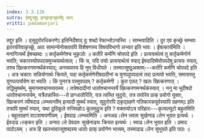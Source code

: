 ```yaml
---
index: 3.3.126
sutra: ईषद्दुःसुषु कृच्छ्राकृच्छ्रार्थेषु खल्
vritti: padamanjari
---
```


 तद्दुर इति । ठ्सुदुरोरधिकरणेऽ इतिनिर्देशाद् दुः शब्दो रेफान्तोऽप्यस्ति । साम्भवादिति । दुर एव कृच्छ्रे सम्भवः इतरयोरेवाकृच्छ्रे, अतः सामान्येनोक्तावपि विशेषणस्य विषयविभागो लभ्यत इति भावः । ईषत्कार्यमिति । मनागित्यर्थे ईषच्छब्दः ॥ कर्तृकर्मणेश्च भूकृञोः ॥ कर्तरि कर्मणि चोपपदे इति । प्रत्ययार्थत्वं तु कर्तृकर्मणोर्न भवति; चकारस्योपपदसमुच्चयार्थत्वात् । किं च, यदि तयोः प्रत्ययार्थत्वं स्याद् ईषदादिष्वेवोपपदेषु प्रत्ययः स्यात्, तश्च खित्करणमनर्थंकंस्याद्; अनव्ययस्य हि नुम् विधीयते । तस्मात्सुष्ठूअक्तम्---कर्तरि कर्मणि चोपपदे इति । अत्र चकारः सन्नियोगार्थः क्रियते, यदा कर्तृकर्मणेरीषदादीनां च युगपदुपपदत्वं तदा प्रत्ययो भवति, समासस्तु युगपत्पर्यायेण वा भवति । किं पुनरत्र परमुपपदम् ? कर्तृकर्मणी । कुत एतत् ? खलः खित्करणात् । तद्धिमुमर्थम्, मुमागमश्चानव्ययस्य । तत्रेषदादीनां धातोश्चानन्तर्ये खित्करणमनर्थकंस्यात् । ननु मा भूदीषदो धातोश्चानन्तर्यम्, यत्रैतन्नास्ति---ते प्राग्धातोरिति, यत्र त्वस्ति सुदुरोः, तत्र तयोरेव प्राक् प्रयोगो युक्तः, खित्करणं त्वीषदाढ।ल्म्भवन्तीम् इत्यादौ मुमर्थं स्यात्, सुदुरोरपि ठ्कृद्ग्रहणे गतिकारकपूर्वस्यापि ग्रहणम्ऽ इति तत्रापि मुमर्थं स्यात्, यथा ठुदिकूले रुजिवहोःऽ कूलमुद्रुज इति ? वक्तव्योऽत्र परिहारः---कृत्यल्युटो बहुलमिति । बहुलग्रहणं वाऽत्राश्रयणीयम् । ईषदाढ।ल्म्भवमिति । अनअढ।लेन भवता सुखेनाढ।लेन भूयत इत्यर्थः । ईवदाढ।ल्ङ्कर इति । अनाठ।ले देवदतः सुखेनाढयः क्रियत इत्यर्थः । स्वाढ।लेन भूयत इति । प्रमाद पाठोऽयम् । अत्र हि खलभावात्सुशब्दस्य धातोः प्राक् प्रयोगेण भाव्यम्, तस्मादाढ।लेन सुभूयते इति पाठः ॥